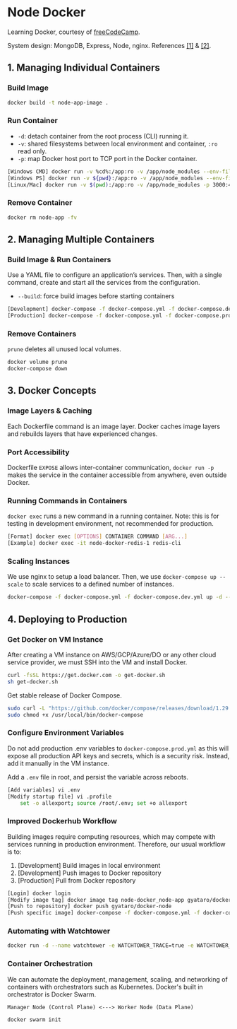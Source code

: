 # **Node Docker**
Learning Docker, courtesy of [freeCodeCamp](https://www.youtube.com/watch?v=9zUHg7xjIqQ).

System design: MongoDB, Express, Node, nginx. References [[1]](https://losikov.medium.com/part-9-docker-docker-compose-complete-intro-2cfcc510bd8e) & [[2]](http://docs.opencb.org/display/cellbase/Architecture).

## **1. Managing Individual Containers**
### Build Image
```bash
docker build -t node-app-image .
```

### Run Container
- `-d`: detach container from the root process (CLI) running it.
- `-v`: shared filesystems between local environment and container, `:ro` read only.
- `-p`: map Docker host port to TCP port in the Docker container.
```bash
[Windows CMD] docker run -v %cd%:/app:ro -v /app/node_modules --env-file ./.env -p 3000:4000 -d --name node-app node-app-image
[Windows PS] docker run -v ${pwd}:/app:ro -v /app/node_modules --env-file ./.env -p 3000:4000 -d --name node-app node-app-image
[Linux/Mac] docker run -v $(pwd):/app:ro -v /app/node_modules -p 3000:4000 -d --name node-app node-app-image
```

### Remove Container
```bash
docker rm node-app -fv
```

## **2. Managing Multiple Containers**
### Build Image & Run Containers
Use a YAML file to configure an application’s services. Then, with a single command, create and start all the services from the configuration. 
- `--build`: force build images before starting containers
```bash
[Development] docker-compose -f docker-compose.yml -f docker-compose.dev.yml up -d --build
[Production] docker-compose -f docker-compose.yml -f docker-compose.prod.yml up -d --build
```

### Remove Containers
`prune` deletes all unused local volumes.
```bash
docker volume prune
docker-compose down
```

## **3. Docker Concepts**
### Image Layers & Caching
Each Dockerfile command is an image layer. Docker caches image layers and rebuilds layers that have experienced changes.

### Port Accessibility
Dockerfile `EXPOSE` allows inter-container communication, `docker run -p` makes the service in the container accessible from anywhere, even outside Docker.

### Running Commands in Containers
`docker exec` runs a new command in a running container. Note: this is for testing in development environment, not recommended for production.
```bash
[Format] docker exec [OPTIONS] CONTAINER COMMAND [ARG...]
[Example] docker exec -it node-docker-redis-1 redis-cli
```

### Scaling Instances
We use nginx to setup a load balancer. Then, we use `docker-compose up --scale` to scale services to a defined number of instances.
```bash
docker-compose -f docker-compose.yml -f docker-compose.dev.yml up -d --scale node-app=2
```

## 4. **Deploying to Production**
### Get Docker on VM Instance
After creating a VM instance on AWS/GCP/Azure/DO or any other cloud service provider, we must SSH into the VM and install Docker.
```bash
curl -fsSL https://get.docker.com -o get-docker.sh
sh get-docker.sh
```
Get stable release of Docker Compose.
```bash
sudo curl -L "https://github.com/docker/compose/releases/download/1.29.2/docker-compose-$(uname -s)-$(uname -m)" -o /usr/local/bin/docker-compose
sudo chmod +x /usr/local/bin/docker-compose
```

### Configure Environment Variables
Do not add production .env variables to `docker-compose.prod.yml` as this will expose all production API keys and secrets, which is a security risk. Instead, add it manually in the VM instance.

Add a `.env` file in root, and persist the variable across reboots.
```bash
[Add variables] vi .env
[Modify startup file] vi .profile
    set -o allexport; source /root/.env; set +o allexport
```

### Improved Dockerhub Workflow
Building images require computing resources, which may compete with services running in production environment. Therefore, our usual workflow is to:
1. [Development] Build images in local environment
2. [Development] Push images to Docker repository
3. [Production] Pull from Docker repository
```bash
[Login] docker login
[Modify image tag] docker image tag node-docker_node-app gyataro/docker-node
[Push to repository] docker push gyataro/docker-node
[Push specific image] docker-compose -f docker-compose.yml -f docker-compose.prod.yml push node-app
```

### Automating with Watchtower
```bash
docker run -d --name watchtower -e WATCHTOWER_TRACE=true -e WATCHTOWER_DEBUG=true -e WATCHTOWER_POLL_INTERVAL=50 -v /var/run/docker.sock:/var/run/docker.sock containrrr/watchtower docker-node_node-app_1
```

### Container Orchestration
We can automate the deployment, management, scaling, and networking of containers with orchestrators such as Kubernetes. Docker's built in orchestrator is Docker Swarm.
```
Manager Node (Control Plane) <---> Worker Node (Data Plane)
```
```bash
docker swarm init

```